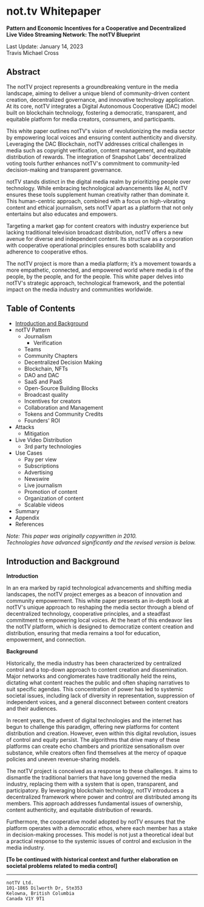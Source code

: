 # not.tv Whitepaper

**Pattern and Economic Incentives for a Cooperative and Decentralized Live Video Streaming Network: The notTV Blueprint**

Last Update: January 14, 2023<br/>Travis Michael Cross

## Abstract
The notTV project represents a groundbreaking venture in the media landscape, aiming to deliver a unique blend of community-driven content creation, decentralized governance, and innovative technology application. At its core, notTV integrates a Digital Autonomous Cooperative (DAC) model built on blockchain technology, fostering a democratic, transparent, and equitable platform for media creators, consumers, and participants.

This white paper outlines notTV's vision of revolutionizing the media sector by empowering local voices and ensuring content authenticity and diversity. Leveraging the DAC Blockchain, notTV addresses critical challenges in media such as copyright verification, content management, and equitable distribution of rewards. The integration of Snapshot Labs’ decentralized voting tools further enhances notTV's commitment to community-led decision-making and transparent governance.

notTV stands distinct in the digital media realm by prioritizing people over technology. While embracing technological advancements like AI, notTV ensures these tools supplement human creativity rather than dominate it. This human-centric approach, combined with a focus on high-vibrating content and ethical journalism, sets notTV apart as a platform that not only entertains but also educates and empowers.

Targeting a market gap for content creators with industry experience but lacking traditional television broadcast distribution, notTV offers a new avenue for diverse and independent content. Its structure as a corporation with cooperative operational principles ensures both scalability and adherence to cooperative ethos.

The notTV project is more than a media platform; it’s a movement towards a more empathetic, connected, and empowered world where media is of the people, by the people, and for the people. This white paper delves into notTV's strategic approach, technological framework, and the potential impact on the media industry and communities worldwide.

## Table of Contents
* [Introduction and Background](#intro)
* notTV Pattern
  * Journalism
    * Verification
  * Teams
  * Community Chapters
  * Decentralized Decision Making
  * Blockchain, NFTs
  * DAO and DAC
  * SaaS and PaaS
  * Open-Source Building Blocks
  * Broadcast quality
  * Incentives for creators
  * Collaboration and Management
  * Tokens and Community Credits
  * Founders' ROI
* Attacks
  * Mitigation
* Live Video Distribution
  * 3rd party technologies
* Use Cases
  * Pay per view
  * Subscriptions
  * Advertising
  * Newswire
  * Live journalism
  * Promotion of content
  * Organization of content
  * Scalable videos
* Summary
* Appendix
* References

_Note: This paper was originally copywritten in 2010.\
Technologies have advanced significantly and the revised version is below._

## <a name="intro">Introduction and Background</a>

**Introduction**

In an era marked by rapid technological advancements and shifting media landscapes, the notTV project emerges as a beacon of innovation and community empowerment. This white paper presents an in-depth look at notTV's unique approach to reshaping the media sector through a blend of decentralized technology, cooperative principles, and a steadfast commitment to empowering local voices. At the heart of this endeavor lies the notTV platform, which is designed to democratize content creation and distribution, ensuring that media remains a tool for education, empowerment, and connection.

**Background**

Historically, the media industry has been characterized by centralized control and a top-down approach to content creation and dissemination. Major networks and conglomerates have traditionally held the reins, dictating what content reaches the public and often shaping narratives to suit specific agendas. This concentration of power has led to systemic societal issues, including lack of diversity in representation, suppression of independent voices, and a general disconnect between content creators and their audiences.

In recent years, the advent of digital technologies and the internet has begun to challenge this paradigm, offering new platforms for content distribution and creation. However, even within this digital revolution, issues of control and equity persist. The algorithms that drive many of these platforms can create echo chambers and prioritize sensationalism over substance, while creators often find themselves at the mercy of opaque policies and uneven revenue-sharing models.

The notTV project is conceived as a response to these challenges. It aims to dismantle the traditional barriers that have long governed the media industry, replacing them with a system that is open, transparent, and participatory. By leveraging blockchain technology, notTV introduces a decentralized framework where power and control are distributed among its members. This approach addresses fundamental issues of ownership, content authenticity, and equitable distribution of rewards.

Furthermore, the cooperative model adopted by notTV ensures that the platform operates with a democratic ethos, where each member has a stake in decision-making processes. This model is not just a theoretical ideal but a practical response to the systemic issues of control and exclusion in the media industry.

**[To be continued with historical context and further elaboration on societal problems related to media control]**


---

    notTV Ltd.
    101-1865 Dilworth Dr, Ste353
    Kelowna, British Columbia
    Canada V1Y 9T1



